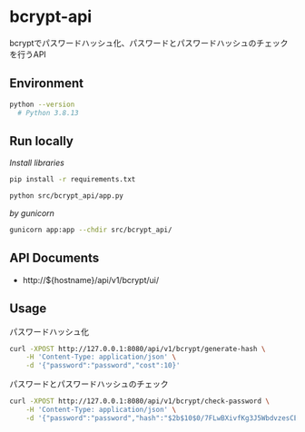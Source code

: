 # bcrypt-api

bcryptでパスワードハッシュ化、パスワードとパスワードハッシュのチェックを行うAPI

## Environment

```sh
python --version
  # Python 3.8.13
```

## Run locally

*Install libraries*

```sh
pip install -r requirements.txt
```

```sh
python src/bcrypt_api/app.py
```

*by gunicorn*

```sh
gunicorn app:app --chdir src/bcrypt_api/
```

## API Documents

- http://${hostname}/api/v1/bcrypt/ui/

## Usage

パスワードハッシュ化

```sh
curl -XPOST http://127.0.0.1:8080/api/v1/bcrypt/generate-hash \
    -H 'Content-Type: application/json' \
    -d '{"password":"password","cost":10}'
```

パスワードとパスワードハッシュのチェック

```sh
curl -XPOST http://127.0.0.1:8080/api/v1/bcrypt/check-password \
    -H 'Content-Type: application/json' \
    -d '{"password":"password","hash":"$2b$10$0/7FLwBXivfKg3J5WbdvzesCEBkghFg0R8EEmPsUKkYNj3tY/U/ei"}'
```
